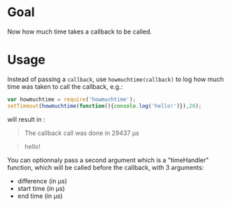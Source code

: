 # Goal
Now how much time takes a callback to be called.

# Usage
Instead of passing a ```callback```, use ```howmuchtime(callback)``` to log how much time was taken to call the callback, e.g.:

```javascript
var howmuchtime = require('howmuchtime');
setTimeout(howmuchtime(function(){console.log('hello!')}),20);
```
will result in :

> The callback call was done in 29437 µs

> hello!

You can optionnaly pass a second argument which is a "timeHandler" function, which will be called before the callback, with 3 arguments:
* difference (in µs)
* start time (in µs)
* end time   (in µs)